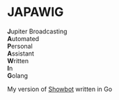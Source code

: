 # JAPAWIG
**J**upiter Broadcasting  
**A**utomated  
**P**ersonal  
**A**ssistant  
**W**ritten  
**I**n  
**G**olang  

My version of [Showbot](https://github.com/rikai/Showbot) written in Go
